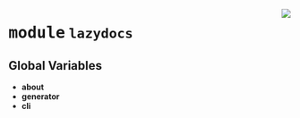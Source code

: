 
<a href="../src/lazydocs/__init__.py#L0"><img align="right" style="float:right;" src="https://img.shields.io/badge/-source-cccccc?style=flat-square"></a>

# <kbd>module</kbd> `lazydocs`


**Global Variables**
---------------
- **about**
- **generator**
- **cli**


